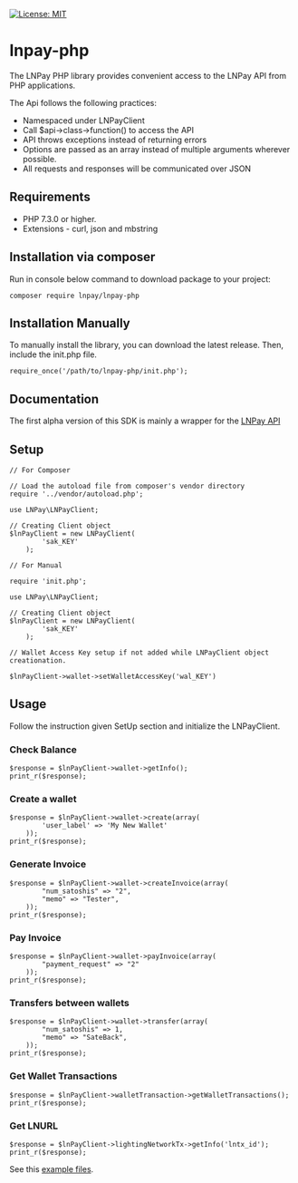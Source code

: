 [![License: MIT](https://img.shields.io/badge/License-MIT-yellow.svg)](https://opensource.org/licenses/MIT)

# lnpay-php
The LNPay PHP library provides convenient access to the LNPay API from PHP applications.

The Api follows the following practices:
- Namespaced under LNPayClient
- Call $api->class->function() to access the API
- API throws exceptions instead of returning errors
- Options are passed as an array instead of multiple arguments wherever possible.
- All requests and responses will be communicated over JSON
    
## Requirements
- PHP 7.3.0 or higher.
- Extensions - curl, json and mbstring

## Installation via composer
Run in console below command to download package to your project:
```
composer require lnpay/lnpay-php
```

## Installation Manually
To manually install the library, you can download the latest release. Then, include the init.php file.
```
require_once('/path/to/lnpay-php/init.php');
```

## Documentation
The first alpha version of this SDK is mainly a wrapper for the [LNPay API](https://docs.lnpay.co/)

## Setup
```
// For Composer

// Load the autoload file from composer's vendor directory
require '../vendor/autoload.php';

use LNPay\LNPayClient;

// Creating Client object
$lnPayClient = new LNPayClient(
        'sak_KEY'
    );

```
```
// For Manual

require 'init.php';

use LNPay\LNPayClient;

// Creating Client object
$lnPayClient = new LNPayClient(
        'sak_KEY'
    );

```
```
// Wallet Access Key setup if not added while LNPayClient object creationation.

$lnPayClient->wallet->setWalletAccessKey('wal_KEY')
```

## Usage
Follow the instruction given SetUp section and initialize the LNPayClient.

### Check Balance
```
$response = $lnPayClient->wallet->getInfo();
print_r($response);
```

### Create a wallet
```
$response = $lnPayClient->wallet->create(array(
        'user_label' => 'My New Wallet'
    ));
print_r($response);
```

### Generate Invoice
```
$response = $lnPayClient->wallet->createInvoice(array(
        "num_satoshis" => "2",
        "memo" => "Tester",
    ));
print_r($response);
```

### Pay Invoice
```
$response = $lnPayClient->wallet->payInvoice(array(
        "payment_request" => "2"
    ));
print_r($response);
```

### Transfers between wallets
```
$response = $lnPayClient->wallet->transfer(array(
        "num_satoshis" => 1,
        "memo" => "SateBack",
    ));
print_r($response);
```

### Get Wallet Transactions
```
$response = $lnPayClient->walletTransaction->getWalletTransactions();
print_r($response);
```

### Get LNURL
```
$response = $lnPayClient->lightingNetworkTx->getInfo('lntx_id');
print_r($response);
```

See this [example files]().

